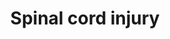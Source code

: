 ---
annotations:
- id: DOID:319
  parent: central nervous system disease
  type: Disease Ontology
  value: spinal cord disease
- id: CL:0002606
  parent: animal cell
  type: Cell Type Ontology
  value: astrocyte of the spinal cord
- id: PW:0000013
  parent: disease pathway
  type: Pathway Ontology
  value: disease pathway
- id: DOID:2055
  parent: disease of mental health
  type: Disease Ontology
  value: post-traumatic stress disorder
authors:
- Nsalomonis
- Egonw
- MaintBot
- DMicael
- Evelo
- AlexanderPico
- Mkutmon
- Lindarieswijk
- Eweitz
citedin:
- link: PMC7645421
- link: PMC7811506
description: This pathway provides an overview of cell types, therapeutic targets,
  drugs, new proposed targets and pathways implicated in spinal cord injury. Spinal
  cord injury is a complex multi-step process that involves the regulation of gene
  expression and signaling in motor neurons, oligodentrocytes, microglia, and astrocytes
  that trigger immediate immune responses lasting several weeks. Within 24 hours,
  chemoattractants  and cytokines released from the site of injury activate neutrophils
  which further recruit B and T cells or recruit monocytes that ultimately result
  in infiltration and activation by microglia and macrophages. These immune responses
  result in inflammation, excitotoxicity, cell death, formation of glial scar, and
  suppression of axonal regeneration. An increase in the expression of cell cycle
  genes further results in proliferation of astrocytes and microglia that leads to
  apoptosis and necrosis of oligodentrocytes and neurons.
last-edited: 2021-11-23
organisms:
- Rattus norvegicus
redirect_from:
- /index.php/Pathway:WP2433
- /instance/WP2433
- /instance/WP2433_rr120271
revision: r120271
schema-jsonld:
- '@context': https://schema.org/
  '@id': https://wikipathways.github.io/pathways/WP2433.html
  '@type': Dataset
  creator:
    '@type': Organization
    name: WikiPathways
  description: This pathway provides an overview of cell types, therapeutic targets,
    drugs, new proposed targets and pathways implicated in spinal cord injury. Spinal
    cord injury is a complex multi-step process that involves the regulation of gene
    expression and signaling in motor neurons, oligodentrocytes, microglia, and astrocytes
    that trigger immediate immune responses lasting several weeks. Within 24 hours,
    chemoattractants  and cytokines released from the site of injury activate neutrophils
    which further recruit B and T cells or recruit monocytes that ultimately result
    in infiltration and activation by microglia and macrophages. These immune responses
    result in inflammation, excitotoxicity, cell death, formation of glial scar, and
    suppression of axonal regeneration. An increase in the expression of cell cycle
    genes further results in proliferation of astrocytes and microglia that leads
    to apoptosis and necrosis of oligodentrocytes and neurons.
  keywords:
  - Acan
  - Anxa1
  - Aqp4
  - Arachidonic acid
  - Arg1
  - Bcan
  - Bdnf
  - Btg2
  - C5
  - Casp3
  - Ccl2
  - Ccnd1
  - Ccng1
  - Ccr2
  - Cd47
  - Cdk1
  - Cdk2
  - Cdk4
  - Chst11
  - Col2a1
  - Col4a1
  - Cspg4
  - Cxcl1
  - Cxcl10
  - Cxcl2
  - E2f1
  - E2f5
  - Efnb2
  - Egr1
  - Epha4
  - FK506
  - Fcgr2a
  - Fkbp1a
  - Fos
  - Gadd45a
  - Gap43
  - Gdnf
  - Gfap
  - Gja1
  - Grin1
  - Icam1
  - Ifng
  - Il1a
  - Il1b
  - Il1r1
  - Il2
  - Il4
  - Il6
  - Klk8
  - LTB4
  - Lilrb3
  - Ltb
  - Ltb4r
  - Mag
  - Mapk1
  - Mapk3
  - Mbp
  - Mir23b
  - Mmp12
  - Mmp9
  - Myc
  - 'NO'
  - Ncan
  - Ngfr
  - Nos1
  - Nos2
  - Nox4
  - Nr4a1
  - Ntn1
  - Olomoucine
  - Omg
  - PGH2
  - PTGS2
  - Pdyn
  - Pla2g2a
  - Pla2g5
  - Pla2g6
  - Plxna2
  - Ppp3ca
  - Prb1
  - Prkca
  - Ptpra
  - Ptprz1
  - Rb1
  - Rgma
  - Rhoa
  - Rhob
  - Rhoc
  - Rock2
  - Rtn4
  - Rtn4r
  - Selp
  - Sema6a
  - Slit1
  - Slit2
  - Slit3
  - Sox9
  - Tacr1
  - Tgfb1
  - Tlr4
  - Tnf
  - Tnfsf13
  - Tnfsf13b
  - Tp53
  - Vcan
  - Vim
  - Xylt1
  - Zfp36
  - melittin
  license: CC0
  name: Spinal cord injury
seo: CreativeWork
title: Spinal cord injury
wpid: WP2433
---